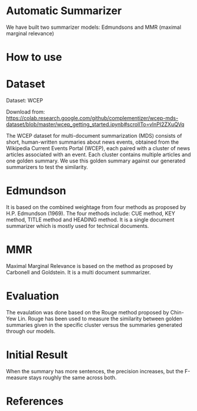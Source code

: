 # Automatic Summarizer
We have built two summarizer models: Edmundsons and MMR (maximal marginal relevance)

# How to use


# Dataset
Dataset: WCEP 

Download from: https://colab.research.google.com/github/complementizer/wcep-mds-dataset/blob/master/wcep_getting_started.ipynb#scrollTo=vlnPI2ZXuQVq

The WCEP dataset for multi-document summarization (MDS) consists of short, human-written summaries about news events, obtained from the Wikipedia Current Events Portal (WCEP), each paired with a cluster of news articles associated with an event. Each cluster contains multiple articles and one golden summary. We use this golden summary against our generated summarizers to test the similarity.

# Edmundson
It is based on the combined weightage from four methods as proposed by H.P. Edmundson (1969). The four methods include: CUE method, KEY method, TITLE method and HEADING method. 
It is a single document summarizer which is mostly used for technical documents.

# MMR
Maximal Marginal Relevance is based on the method as proposed by Carbonell and Goldstein. 
It is a multi document summarizer.

# Evaluation
The evaulation was done based on the Rouge method proposed by Chin-Yew Lin. Rouge has been used to measure the similarity between golden summaries given in the specific cluster versus the summaries generated through our models.

# Initial Result
When the summary has more sentences, the precision increases, but the F-measure stays roughly the same across both.

# References
